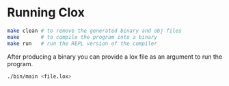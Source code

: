 # Running Clox

```sh
make clean # to remove the generated binary and obj files
make       # to compile the program into a binary
make run   # run the REPL version of the compiler
```

After producing a binary you can provide a lox file as an argument to run the program.

```sh
./bin/main <file.lox>
```
